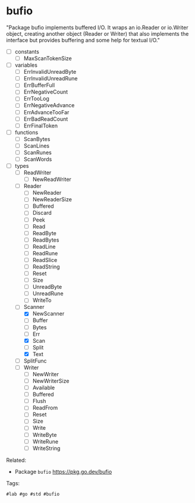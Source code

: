 # bufio

"Package bufio implements buffered I/O. It wraps an io.Reader or
io.Writer object, creating another object (Reader or Writer) that also
implements the interface but provides buffering and some help for textual
I/O."

* [ ] constants
	* [ ] MaxScanTokenSize
* [ ] variables
	* [ ] ErrInvalidUnreadByte
	* [ ] ErrInvalidUnreadRune
	* [ ] ErrBufferFull
	* [ ] ErrNegativeCount
	* [ ] ErrTooLog
	* [ ] ErrNegativeAdvance
	* [ ] ErrAdvanceTooFar
	* [ ] ErrBadReadCount
	* [ ] ErrFinalToken
* [ ] functions
	* [ ] ScanBytes
	* [ ] ScanLines
	* [ ] ScanRunes
	* [ ] ScanWords
* [ ] types
	* [ ] ReadWriter
		* [ ] NewReadWriter
	* [ ] Reader
		* [ ] NewReader
		* [ ] NewReaderSize
		* [ ] Buffered
		* [ ] Discard
		* [ ] Peek
		* [ ] Read
		* [ ] ReadByte
		* [ ] ReadBytes
		* [ ] ReadLine
		* [ ] ReadRune
		* [ ] ReadSlice
		* [ ] ReadString
		* [ ] Reset
		* [ ] Size
		* [ ] UnreadByte
		* [ ] UnreadRune
		* [ ] WriteTo
	* [ ] Scanner
		* [X] NewScanner
		* [ ] Buffer
		* [ ] Bytes
		* [ ] Err
		* [X] Scan
		* [ ] Split
		* [X] Text
	* [ ] SplitFunc
	* [ ] Writer
		* [ ] NewWriter
		* [ ] NewWriterSize
		* [ ] Available
		* [ ] Buffered
		* [ ] Flush
		* [ ] ReadFrom
		* [ ] Reset
		* [ ] Size
		* [ ] Write
		* [ ] WriteByte
		* [ ] WriteRune
		* [ ] WriteString

Related:

* Package `bufio`
	<https://pkg.go.dev/bufio>

Tags:

	#lab #go #std #bufio
